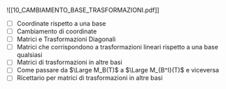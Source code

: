![[10_CAMBIAMENTO_BASE_TRASFORMAZIONI.pdf]]

- [ ] Coordinate rispetto a una base
- [ ] Cambiamento di coordinate
- [ ] Matrici e Trasformazioni Diagonali
- [ ] Matrici che corrispondono a trasformazioni lineari rispetto a una base qualsiasi
- [ ] Matrici di trasformazioni in altre basi
- [ ] Come passare da $\Large M_B(T)$ a $\Large M_{B^I}(T)$ e viceversa 
- [ ] Ricettario per matrici di trasformazioni in altre basi